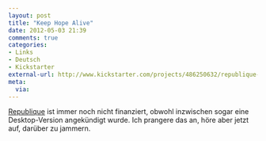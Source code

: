 ```yaml
---
layout: post
title: "Keep Hope Alive"
date: 2012-05-03 21:39
comments: true
categories: 
- Links
- Deutsch
- Kickstarter
external-url: http://www.kickstarter.com/projects/486250632/republique-by-camouflaj-logan
meta:
  via:
---
```


[Republique](http://lumenlog.com/post/republique/) ist immer noch nicht finanziert, obwohl inzwischen sogar eine Desktop-Version angekündigt wurde. Ich prangere das an, höre aber jetzt auf, darüber zu jammern.
